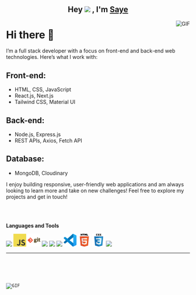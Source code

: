 <h2 align="center">Hey <img src="https://media.giphy.com/media/hvRJCLFzcasrR4ia7z/giphy.gif" width="25px"> , I'm <a href="https://shwetang550.github.io/profile/">Saye</a></h2>
<p align="center">
 
</p>

<img align="right" height="150rem" alt="GIF" src="https://miro.medium.com/max/1080/1*VFYWXlag5Sxqgpq7EHJ7CA.gif" />


# Hi there 👋

I’m a full stack developer with a focus on front-end and back-end web technologies. Here’s what I work with:

## Front-end:
- HTML, CSS, JavaScript
- React.js, Next.js
- Tailwind CSS, Material UI

## Back-end:
- Node.js, Express.js
- REST APIs, Axios, Fetch API

## Database:
- MongoDB, Cloudinary

I enjoy building responsive, user-friendly web applications and am always looking to learn more and take on new challenges! Feel free to explore my projects and get in touch!

 <br>




<br>

**Languages and Tools**

<code><img height="35rem" src="https://cdn4.iconfinder.com/data/icons/logos-3/600/React.js_logo-512.png" /></code>
<code><img height="35rem" src="https://raw.githubusercontent.com/github/explore/80688e429a7d4ef2fca1e82350fe8e3517d3494d/topics/javascript/javascript.png"></code>
<code><img height="35rem" src="https://raw.githubusercontent.com/github/explore/80688e429a7d4ef2fca1e82350fe8e3517d3494d/topics/git/git.png"></code>
<code><img height="35rem" src="https://res.cloudinary.com/arcjet-media/image/upload/v1608734952/z8hzeszc9eb3sp3vp3qc.jpg"></code>
<code><img height="35rem" src="https://encrypted-tbn0.gstatic.com/images?q=tbn:ANd9GcT5QeF5gHKIJoMZ8bowbdhtFEIOih5H-eXWXQ&usqp=CAU"></code>
<code><img height="35rem" src="https://encrypted-tbn0.gstatic.com/images?q=tbn:ANd9GcTmTkWZOP3JLil9a6EhL8vGgKFttIB1GvRKnw&usqp=CAU"></code>
<code><img alt="Visual Studio Code" height="35rem" src="https://raw.githubusercontent.com/github/explore/80688e429a7d4ef2fca1e82350fe8e3517d3494d/topics/visual-studio-code/visual-studio-code.png" /></code>
<code><img alt="HTML5" height="35rem" src="https://raw.githubusercontent.com/github/explore/80688e429a7d4ef2fca1e82350fe8e3517d3494d/topics/html/html.png" /></code>
<code><img alt="CSS3" height="35rem" src="https://raw.githubusercontent.com/github/explore/80688e429a7d4ef2fca1e82350fe8e3517d3494d/topics/css/css.png" /></code>
<code><img height="35rem" src="https://img.icons8.com/color/2x/bootstrap.png" /></code>

***

<br /><br />



<code>
<img  height="150rem" width="100%" alt="GIF" src="https://www.freybergdigital.co.nz/uploads/1/1/7/3/117375452/340271881_orig.gif" />
</code>
